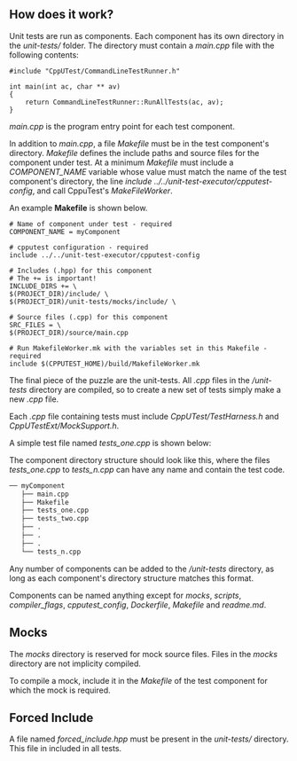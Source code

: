 ## How does it work?

Unit tests are run as components.
Each component has its own directory in the *unit-tests/* folder.
The directory must contain a *main.cpp* file with the following contents:
```
#include "CppUTest/CommandLineTestRunner.h"

int main(int ac, char ** av)
{
    return CommandLineTestRunner::RunAllTests(ac, av);
}
````

*main.cpp* is the program entry point for each test component.

In addition to *main.cpp*, a file *Makefile* must be in the test component's
directory.
*Makefile* defines the include paths and source files for the component under
test.
At a minimum *Makefile* must include a *COMPONENT_NAME* variable whose value must
match the name of the test component's directory,  the line *include ../../unit-test-executor/cpputest-config*, and call CppuTest's *MakeFileWorker*.


An example __Makefile__ is shown below.
```
# Name of component under test - required
COMPONENT_NAME = myComponent

# cpputest configuration - required
include ../../unit-test-executor/cpputest-config

# Includes (.hpp) for this component
# The += is important!
INCLUDE_DIRS += \
$(PROJECT_DIR)/include/ \
$(PROJECT_DIR)/unit-tests/mocks/include/ \

# Source files (.cpp) for this component
SRC_FILES = \
$(PROJECT_DIR)/source/main.cpp

# Run MakefileWorker.mk with the variables set in this Makefile - required
include $(CPPUTEST_HOME)/build/MakefileWorker.mk
```

The final piece of the puzzle are the unit-tests.
All *.cpp* files in the */unit-tests* directory are compiled, so to create
a new set of tests simply make a new *.cpp* file.

Each *.cpp* file containing tests must include *CppUTest/TestHarness.h* and
*CppUTestExt/MockSupport.h*.

A simple test file named *tests_one.cpp* is shown below:


The component directory structure should look like this, where the files
*tests_one.cpp* to *tests_n.cpp* can have any name and contain the test
code.
```bash
── myComponent
   ├── main.cpp
   ├── Makefile
   ├── tests_one.cpp
   ├── tests_two.cpp
   ├── .
   ├── .
   ├── .
   └── tests_n.cpp

```

Any number of components can be added to the */unit-tests* directory, as long
as each component's directory structure matches this format.

Components can be named anything except for *mocks*, *scripts*,
*compiler_flags*, *cpputest_config*, *Dockerfile*, *Makefile* and
*readme.md*.

## Mocks
The *mocks* directory is reserved for mock source files.
Files in the *mocks* directory are not implicity compiled.

To compile a mock, include it in the *Makefile* of the test component for which
the mock is required.

## Forced Include
A file named *forced_include.hpp* must be present in the *unit-tests/* directory.
This file in included in all tests.
